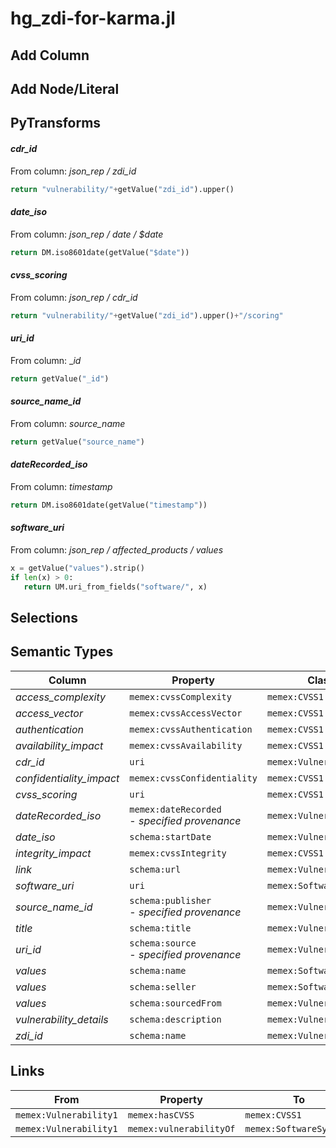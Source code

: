 # hg_zdi-for-karma.jl

## Add Column

## Add Node/Literal

## PyTransforms
#### _cdr_id_
From column: _json_rep / zdi_id_
``` python
return "vulnerability/"+getValue("zdi_id").upper()
```

#### _date_iso_
From column: _json_rep / date / $date_
``` python
return DM.iso8601date(getValue("$date"))
```

#### _cvss_scoring_
From column: _json_rep / cdr_id_
``` python
return "vulnerability/"+getValue("zdi_id").upper()+"/scoring"
```

#### _uri_id_
From column: __id_
``` python
return getValue("_id")
```

#### _source_name_id_
From column: _source_name_
``` python
return getValue("source_name")
```

#### _dateRecorded_iso_
From column: _timestamp_
``` python
return DM.iso8601date(getValue("timestamp"))
```

#### _software_uri_
From column: _json_rep / affected_products / values_
``` python
x = getValue("values").strip()
if len(x) > 0:
   return UM.uri_from_fields("software/", x) 
```


## Selections

## Semantic Types
| Column | Property | Class |
|  ----- | -------- | ----- |
| _access_complexity_ | `memex:cvssComplexity` | `memex:CVSS1`|
| _access_vector_ | `memex:cvssAccessVector` | `memex:CVSS1`|
| _authentication_ | `memex:cvssAuthentication` | `memex:CVSS1`|
| _availability_impact_ | `memex:cvssAvailability` | `memex:CVSS1`|
| _cdr_id_ | `uri` | `memex:Vulnerability1`|
| _confidentiality_impact_ | `memex:cvssConfidentiality` | `memex:CVSS1`|
| _cvss_scoring_ | `uri` | `memex:CVSS1`|
| _dateRecorded_iso_ | `memex:dateRecorded`<BR> - _specified provenance_ | `memex:Vulnerability1`|
| _date_iso_ | `schema:startDate` | `memex:Vulnerability1`|
| _integrity_impact_ | `memex:cvssIntegrity` | `memex:CVSS1`|
| _link_ | `schema:url` | `memex:Vulnerability1`|
| _software_uri_ | `uri` | `memex:SoftwareSystem1`|
| _source_name_id_ | `schema:publisher`<BR> - _specified provenance_ | `memex:Vulnerability1`|
| _title_ | `schema:title` | `memex:Vulnerability1`|
| _uri_id_ | `schema:source`<BR> - _specified provenance_ | `memex:Vulnerability1`|
| _values_ | `schema:name` | `memex:SoftwareSystem1`|
| _values_ | `schema:seller` | `memex:SoftwareSystem1`|
| _values_ | `schema:sourcedFrom` | `memex:Vulnerability1`|
| _vulnerability_details_ | `schema:description` | `memex:Vulnerability1`|
| _zdi_id_ | `schema:name` | `memex:Vulnerability1`|


## Links
| From | Property | To |
|  --- | -------- | ---|
| `memex:Vulnerability1` | `memex:hasCVSS` | `memex:CVSS1`|
| `memex:Vulnerability1` | `memex:vulnerabilityOf` | `memex:SoftwareSystem1`|

